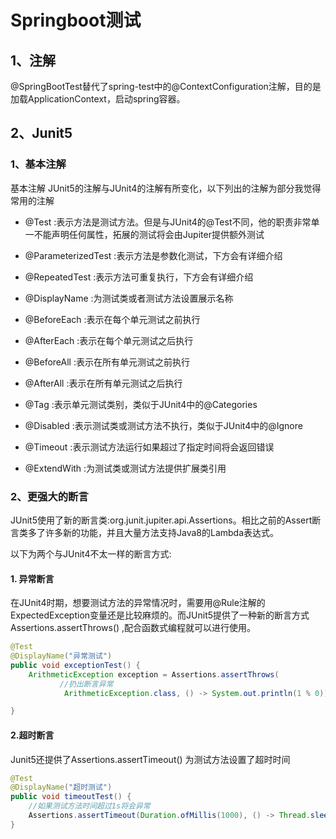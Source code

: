 # Springboot测试

## 1、注解

@SpringBootTest替代了spring-test中的@ContextConfiguration注解，目的是加载ApplicationContext，启动spring容器。

## 2、Junit5

### 1、基本注解
基本注解
JUnit5的注解与JUnit4的注解有所变化，以下列出的注解为部分我觉得常用的注解

+ @Test :表示方法是测试方法。但是与JUnit4的@Test不同，他的职责非常单一不能声明任何属性，拓展的测试将会由Jupiter提供额外测试

+ @ParameterizedTest :表示方法是参数化测试，下方会有详细介绍

+ @RepeatedTest :表示方法可重复执行，下方会有详细介绍

+ @DisplayName :为测试类或者测试方法设置展示名称

+ @BeforeEach :表示在每个单元测试之前执行

+ @AfterEach :表示在每个单元测试之后执行

+ @BeforeAll :表示在所有单元测试之前执行

+ @AfterAll :表示在所有单元测试之后执行

+ @Tag :表示单元测试类别，类似于JUnit4中的@Categories

+ @Disabled :表示测试类或测试方法不执行，类似于JUnit4中的@Ignore

+ @Timeout :表示测试方法运行如果超过了指定时间将会返回错误

+ @ExtendWith :为测试类或测试方法提供扩展类引用

### 2、更强大的断言

JUnit5使用了新的断言类:org.junit.jupiter.api.Assertions。相比之前的Assert断言类多了许多新的功能，并且大量方法支持Java8的Lambda表达式。

以下为两个与JUnit4不太一样的断言方式:

#### 1. 异常断言
在JUnit4时期，想要测试方法的异常情况时，需要用@Rule注解的ExpectedException变量还是比较麻烦的。而JUnit5提供了一种新的断言方式Assertions.assertThrows() ,配合函数式编程就可以进行使用。

```java
@Test
@DisplayName("异常测试")
public void exceptionTest() {
    ArithmeticException exception = Assertions.assertThrows(
           //扔出断言异常
            ArithmeticException.class, () -> System.out.println(1 % 0));

}
```

#### 2.超时断言

Junit5还提供了Assertions.assertTimeout() 为测试方法设置了超时时间

```java
@Test
@DisplayName("超时测试")
public void timeoutTest() {
    //如果测试方法时间超过1s将会异常
    Assertions.assertTimeout(Duration.ofMillis(1000), () -> Thread.sleep(500));
}
```
